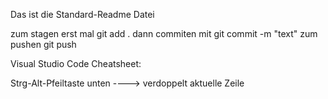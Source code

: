 Das ist die Standard-Readme Datei

zum stagen erst mal git add .
dann commiten mit git commit -m "text"
zum pushen git push




Visual Studio Code Cheatsheet:

Strg-Alt-Pfeiltaste unten ----> verdoppelt aktuelle Zeile